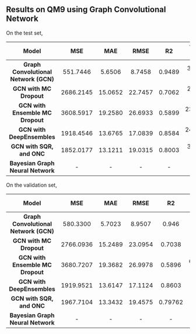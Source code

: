 ## Results on QM9 using Graph Convolutional Network

On the test set,

| Model  | MSE | MAE| RMSE | R2 | Training Time | Inference Time |
|:------:|:---:|:--:|:----:|:--:|:-------------:|:--------------:|
| **Graph Convolutional Network (GCN)** | 551.7446 | 5.6506 | 8.7458 | 0.9489 | 3727.264 s | 5.344 s |
| **GCN with MC Dropout** | 2686.2145 | 15.0652 | 22.7457 | 0.7062 | 2443.845 s| 237.161 s|
| **GCN with Ensemble MC Dropout** | 3608.5917 | 19.2580 | 26.6933 | 0.5899 | 23662.529 s| 65445.637 s|
| **GCN with DeepEnsembles** | 1918.4546 | 13.6765 | 17.0839 | 0.8584 | 24124.511 s | 79.940 s|
| **GCN with SQR, and ONC** | 1852.0177 | 13.1211 | 19.0315 | 0.8003 | 3036.067 s | 13.224 s|
| **Bayesian Graph Neural Network** | - | - | - | - | s | s|

On the validation set,

| Model  | MSE | MAE| RMSE | R2 | Inference Time |
|:------:|:---:|:--:|:----:|:--:|:--------------:|
| **Graph Convolutional Network (GCN)** | 580.3300 | 5.7023 | 8.9507 | 0.946 | 5.226 s|
| **GCN with MC Dropout** | 2766.0936 | 15.2489 | 23.0954 | 0.7038 | 234.212 s|
| **GCN with Ensemble MC Dropout** | 3680.7207 | 19.3682 | 26.9978 | 0.5896 | 62776.858 s|
| **GCN with DeepEnsembles** | 1919.9521 | 13.6147 | 17.1124 | 0.8603 | 48.511 s|
| **GCN with SQR, and ONC** | 1967.7104 | 13.3432 | 19.4575 | 0.79762 | 12.824 s|
| **Bayesian Graph Neural Network** | - | - | - | - | s|